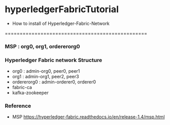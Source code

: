 # hyperledgerFabricTutorial
- How to install of Hyperledger-Fabric-Network 

================================================
### MSP : org0, org1, ordererorg0

### Hyperledger Fabric network Structure
- org0 : admin-org0, peer0, peer1
- org1 : admin-org1, peer2, peer3
- ordererorg0 : admin-orderer0, orderer0
- fabric-ca
- kafka-zookeeper


### Reference
- MSP
https://hyperledger-fabric.readthedocs.io/en/release-1.4/msp.html



